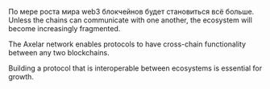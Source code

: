 По мере роста мира web3 блокчейнов будет становиться всё больше. Unless the chains can communicate with one another, the ecosystem will become increasingly fragmented.

The Axelar network enables protocols to have cross-chain functionality between any two blockchains.

Building a protocol that is interoperable between ecosystems is essential for growth.
